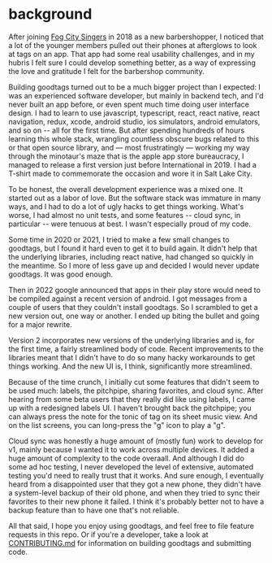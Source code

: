 # background

After joining [Fog City Singers](https://www.fogcitysingers.com) in 2018
as a new barbershopper, I noticed that a lot of the younger members pulled
out their phones at afterglows to look at tags on an app. That app had
some real usability challenges, and in my hubris I felt sure I could develop
something better, as a way of expressing the love and gratitude I felt for the
barbershop community.

Building goodtags turned out to be a much bigger project than I expected: I was
an experienced software developer, but mainly in backend tech, and I'd never built
an app before, or even spent much time doing user interface design. I had to
learn to use javascript, typescript, react, react native, react navigation,
redux, xcode, android studio, ios simulators, android emulators, and so on --
all for the first time. But after spending hundreds of hours learning this
whole stack, wrangling countless obscure bugs related to this or that open
source library, and — most frustratingly — working my way through the
minotaur's maze that is the apple app store bureaucracy, I managed to release
a first version just before International in 2019. I had a T-shirt made to
commemorate the occasion and wore it in Salt Lake City.

To be honest, the overall development experience was a mixed one. It started
out as a labor of love. But the software stack was immature in many
ways, and I had to do a lot of ugly hacks to get things working. What's worse,
I had almost no unit tests, and some features -- cloud sync, in particular --
were tenuous at best. I wasn't especially proud of my code.

Some time in 2020 or 2021, I tried to make a few small changes to goodtags,
but I found it hard even to get it to build again. It didn't help that the underlying
libraries, including react native, had changed so quickly in the
meantime. So I more of less gave up and decided I would never update goodtags.
It was good enough.

Then in 2022 google announced that apps in their play store would need to
be compiled against a recent version of android. I got messages from a couple
of users that they couldn't install goodtags. So I scrambled to get a new
version out, one way or another. I ended up biting the bullet and going for
a major rewrite.

Version 2 incorporates new versions of the underlying libraries and is,
for the first time, a fairly streamlined body of code. Recent improvements
to the libraries meant that I didn't have to do so many hacky workarounds
to get things working. And the new UI is, I think, significantly more
streamlined.

Because of the time crunch, I initially cut some features that didn't seem
to be used much: labels, the pitchpipe, sharing favorites, and cloud sync.
After hearing from some beta users that they really did like using labels,
I came up with a redesigned labels UI. I haven't brought back the pitchpipe;
you can always press the note for the tonic of tag on its sheet music view.
And on the list screens, you can long-press the "g" icon to play a "g".

Cloud sync was honestly a huge amount of (mostly fun) work to develop for v1,
mainly because I wanted it to work across multiple devices. It added a huge
amount of complexity to the code overaall. And although I did do some ad hoc
testing, I never developed the level of extensive, automated testing you'd
need to really trust that it works. And sure enough,
I eventually heard from a disappointed user that they got a new phone,
they didn't have a system-level backup of their old phone, and when they
tried to sync their favorites to their new phone it failed. I think it's
probably better not to have a backup feature than to have one that's not
reliable.

All that said, I hope you enjoy using goodtags, and feel free to file
feature requests in this repo. Or if you're a developer, take a look at
[CONTRIBUTING.md](../CONTRIBUTING.md) for information on building goodtags
and submitting code.

